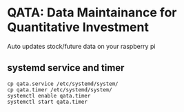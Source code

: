 # QATA: Data Maintainance for Quantitative Investment

Auto updates stock/future data on your raspberry pi

## systemd service and timer

```
cp qata.service /etc/systemd/system/
cp qata.timer /etc/systemd/system/
systemctl enable qata.timer
systemctl start qata.timer
```
